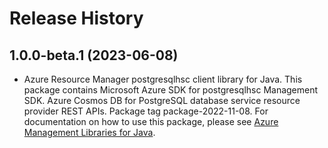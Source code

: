 # Release History

## 1.0.0-beta.1 (2023-06-08)

- Azure Resource Manager postgresqlhsc client library for Java. This package contains Microsoft Azure SDK for postgresqlhsc Management SDK. Azure Cosmos DB for PostgreSQL database service resource provider REST APIs. Package tag package-2022-11-08. For documentation on how to use this package, please see [Azure Management Libraries for Java](https://aka.ms/azsdk/java/mgmt).
